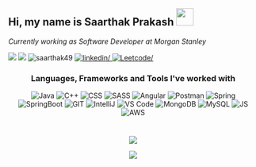 <h2>Hi, my name is Saarthak Prakash <img src="https://github.com/TheDudeThatCode/TheDudeThatCode/blob/master/Assets/Hi.gif" width="35px"></h2>
<p><em>Currently working as Software Developer at Morgan Stanley</em></p>


<p align="left">
  <img src = "https://img.shields.io/github/followers/saarthak49?logo=GitHub&style=for-the-badge">
  <img src = "https://img.shields.io/github/stars/saarthak49?logo=github&style=for-the-badge">
  <img src = "https://komarev.com/ghpvc/?username=saarthak49&label=Profile%20views&color=0e75b6&style=for-the-badge" alt="saarthak49" />
  <a href="https://www.linkedin.com/in/saarthak-prakash-5a72b8169/" target="_blank" rel="noopener noreferrer">
    <img src=https://img.shields.io/badge/linkedin-%231E77B5.svg?&style=for-the-badge&logo=linkedin&logoColor=white alt=linkedin/>
  </a>
  
  <a href="https://leetcode.com/sams49/" target="_blank" rel="noopener noreferrer">
    <img src=https://img.shields.io/badge/leetcode-ffa116.svg?&style=for-the-badge&logo=leetcode&logoColor=black alt=Leetcode/>
  </a>
</p>





<!-- <p align="right"> -->
  
</p>

<h3 align="center">Languages, Frameworks and Tools I've worked with</h3>
<p align="center">
  <img src="https://img.shields.io/badge/Java-ED8B00?style=for-the-badge&logo=java&logoColor=white" alt="Java">
  <img src="https://img.shields.io/badge/C%2B%2B-00599C?style=for-the-badge&logo=c%2B%2B&logoColor=white" alt="C++">
  <img src="https://img.shields.io/badge/CSS-239120?&style=for-the-badge&logo=css3&logoColor=white" alt="CSS">
  <img src="https://img.shields.io/badge/Sass-CC6699?style=for-the-badge&logo=sass&logoColor=white" alt="SASS">
  <img src="https://img.shields.io/badge/Angular-DD0031?style=for-the-badge&logo=angular&logoColor=white" alt="Angular">
  <img src="https://img.shields.io/badge/postman-ff6c37.svg?style=for-the-badge&logo=postman&logoColor=white" alt="Postman">
  <img src ="https://img.shields.io/badge/spring-%236DB33F.svg?style=for-the-badge&logo=spring&logoColor=white" alt="Spring">
  <img src ="https://img.shields.io/badge/spring boot-008037.svg?style=for-the-badge&logo=springboot&logoColor=white" alt="SpringBoot">
  <img src="https://img.shields.io/badge/git-f63d11.svg?style=for-the-badge&logo=GIT&logoColor=white" alt="GIT">
  <img src="https://img.shields.io/badge/IntelliJ-7a54a4.svg?style=for-the-badge&logo=intellij idea&logoColor=white" alt="IntelliJ">
  <img src="https://img.shields.io/badge/VS Code-107ec9.svg?style=for-the-badge&logo=visual studio code&logoColor=white" alt="VS Code">
  <img src="https://img.shields.io/badge/mongodb-023430.svg?style=for-the-badge&logo=mongodb&logoColor=00ed64" alt="MongoDB">
  <img src="https://img.shields.io/badge/mysql-4040FF.svg?style=for-the-badge&logo=mysql&logoColor=white" alt="MySQL">
  <img src="https://img.shields.io/badge/JavaScript-323330?style=for-the-badge&logo=javascript&logoColor=F7DF1E" alt="JS">
  <img src="https://img.shields.io/badge/AWS-ff9a00?style=for-the-badge&logo=amazon aws&logoColor=white" alt="AWS">
</p>

<h1></h1>

<p align = "center">
  <img align="center" src="https://github-readme-stats.vercel.app/api?username=saarthak49&show_icons=true&theme=dark">
</p>
<p align = "center">
  <img align="center" src="https://github-readme-stats.vercel.app/api/top-langs/?username=saarthak49&theme=dark&locale=en&layout=compact">
</p>



<!--
**saarthak49/saarthak49** is a ✨ _special_ ✨ repository because its `README.md` (this file) appears on your GitHub profile.

Here are some ideas to get you started:

- 🔭 I’m currently working on ...
- 🌱 I’m currently learning ...
- 👯 I’m looking to collaborate on ...
- 🤔 I’m looking for help with ...
- 💬 Ask me about ...
- 📫 How to reach me: ...
- 😄 Pronouns: ...
- ⚡ Fun fact: ...
-->
